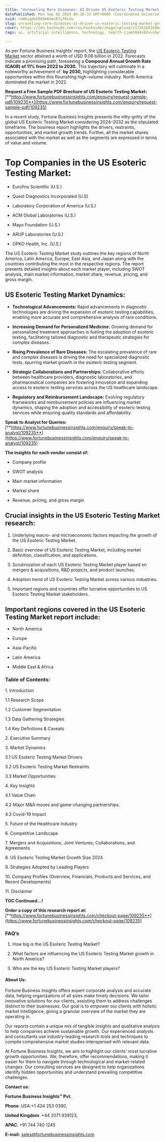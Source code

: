 ```yaml
---
title: "Unraveling Rare Diseases: AI-Driven US Esoteric Testing Market Growth"
datePublished: Mon Sep 02 2024 09:26:33 GMT+0000 (Coordinated Universal Time)
cuid: cm0ksqdab000m0amn87yf0c2w
slug: unraveling-rare-diseases-ai-driven-us-esoteric-testing-market-growth
cover: https://cdn.hashnode.com/res/hashnode/image/upload/v1725269169844/744cb42d-891c-460d-b631-57535549d3ea.png
tags: ai, artificial-intelligence, technology, health-cjaeh844x02vvo3wtj5r2s75q, healthcare

---
```


As per Fortune Business Insights’ report, the [US Esoteric Testing Market](https://www.fortunebusinessinsights.com/u-s-esoteric-testing-market-109235) sector attained a worth of USD 9.08 billion in 2022. Forecasts indicate a promising path, foreseeing a **Compound Annual Growth Rate (CAGR) of 11% from 2022 to 2030.** This trajectory will culminate in a noteworthy achievement of  **by 2030,** highlighting considerable opportunities within this flourishing high-volume industry. North America dominated the market in 2022.

**Request a Free Sample PDF Brochure of US Esoteric Testing Market:** [**https://www.fortunebusinessinsights.com/enquiry/request-sample-pdf/109235**](https://www.fortunebusinessinsights.com/enquiry/request-sample-pdf/109235)

In a recent study, Fortune Business Insights presents the nitty-gritty of the global US Esoteric Testing Market considering 2024–2032 as the stipulated timeframe. The business report highlights the drivers, restraints, opportunities, and market growth trends. Further, all the market shares associated with the market as well as the segments are expressed in terms of value and volume.

# **Top Companies in the US Esoteric Testing Market:**

* Eurofins Scientific (U.S.)
    
* Quest Diagnostics Incorporated (U.S)
    
* Laboratory Corporation of America (U.S.)
    
* ACM Global Laboratories (U.S.)
    
* Mayo Foundation (U.S.)
    
* ARUP Laboratories (U.S.)
    
* OPKO Health, Inc. (U.S.)
    

The US Esoteric Testing Market study outlines the key regions of North America, Latin America, Europe, East Asia, and Japan along with the countries contributing the most in the respective regions. The report presents detailed insights about each market player, including SWOT analysis, main market information, market share, revenue, pricing, and gross margin.

## US Esoteric Testing Market **Dynamics**:

* **Technological Advancements:** Rapid advancements in diagnostic technologies are driving the expansion of esoteric testing capabilities, enabling more accurate and comprehensive analysis of rare conditions.
    
* **Increasing Demand for Personalized Medicine:** Growing demand for personalized treatment approaches is fueling the adoption of esoteric testing, facilitating tailored diagnostic and therapeutic strategies for complex diseases.
    
* **Rising Prevalence of Rare Diseases:** The escalating prevalence of rare and complex diseases is driving the need for specialized diagnostic tests, spurring market growth in the esoteric testing segment.
    
* **Strategic Collaborations and Partnerships:** Collaborative efforts between healthcare providers, diagnostic laboratories, and pharmaceutical companies are fostering innovation and expanding access to esoteric testing services across the US healthcare landscape.
    
* **Regulatory and Reimbursement Landscape:** Evolving regulatory frameworks and reimbursement policies are influencing market dynamics, shaping the adoption and accessibility of esoteric testing services while ensuring quality standards and affordability.
    

**Speak to Analyst for Queries:** [**https://www.fortunebusinessinsights.com/enquiry/speak-to-analyst/109235**](https://www.fortunebusinessinsights.com/enquiry/speak-to-analyst/109235)

**The insights for each vendor consist of:**

* Company profile
    
* SWOT analysis
    
* Main market information
    
* Market share
    
* Revenue, pricing, and gross margin
    

## **Crucial insights in the US Esoteric Testing Market research:**

1. Underlying macro- and microeconomic factors impacting the growth of the US Esoteric Testing Market.
    
2. Basic overview of US Esoteric Testing Market, including market definition, classification, and applications.
    
3. Scrutinization of each US Esoteric Testing Market player based on mergers & acquisitions, R&D projects, and product launches.
    
4. Adoption trend of US Esoteric Testing Market across various industries.
    
5. Important regions and countries offer lucrative opportunities to US Esoteric Testing Market stakeholders.
    

## **Important regions covered in the US Esoteric Testing Market report include:**

* North America
    
* Europe
    
* Asia-Pacific
    
* Latin America
    
* Middle East & Africa
    

### **Table of Contents:**

1\. Introduction

1.1 Research Scope

1.2 Customer Segmentation

1.3 Data Gathering Strategies

1.4 Key Definitions & Caveats

2\. Executive Summary

3\. Market Dynamics

3.1 US Esoteric Testing Market Drivers

3.2 US Esoteric Testing Market Restraints

3.3 Market Opportunities

4\. Key Insights

4.1 Value Chain

4.2 Major M&A moves and game-changing partnerships.

4.3 Covid-19 Impact

5\. Future of the Healthcare Industry

6\. Competitive Landscape

7\. Mergers and Acquisitions, Joint Ventures, Collaborations, and Agreements

8\. US Esoteric Testing Market Growth Size 2024

9\. Strategies Adopted by Leading Players

10\. Company Profiles (Overview, Financials, Products and Services, and Recent Developments)

11\. Disclaimer

**TOC Continued…!**

**Order a copy of this research report at:** [**https://www.fortunebusinessinsights.com/checkout-page/109235**](https://www.fortunebusinessinsights.com/checkout-page/109235)

### **FAQ’s**

1. How big is the US Esoteric Testing Market?
    
2. What factors are influencing the US Esoteric Testing Market growth in North America?
    
3. Who are the key US Esoteric Testing Market players?
    

#### **About Us:**

Fortune Business Insights offers expert corporate analysis and accurate data, helping organizations of all sizes make timely decisions. We tailor innovative solutions for our clients, assisting them to address challenges distinct to their businesses. Our goal is to empower our clients with holistic market intelligence, giving a granular overview of the market they are operating in.

Our reports contain a unique mix of tangible insights and qualitative analysis to help companies achieve sustainable growth. Our experienced analysts and consultants use industry-leading research tools and techniques to compile comprehensive market studies interspersed with relevant data.

At Fortune Business Insights, we aim to highlight our clients' most lucrative growth opportunities. We, therefore, offer recommendations, making it easier for them to navigate through technological and market-related changes. Our consulting services are designed to help organizations identify hidden opportunities and understand prevailing competitive challenges.

**Contact us:**

**Fortune Business Insights™ Pvt.**

**Phone**: USA:+1 424 253 0390,

**United Kingdom**: +44 2071 939123,

**APAC**: +91 744 740 1245

**E-mail:** [sales@fortunebusinessinsights.com](mailto:sales@fortunebusinessinsights.com)